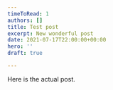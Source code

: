 ```yaml
---
timeToRead: 1
authors: []
title: Test post
excerpt: New wonderful post
date: 2021-07-17T22:00:00+00:00
hero: ''
draft: true

---
```

Here is the actual post.